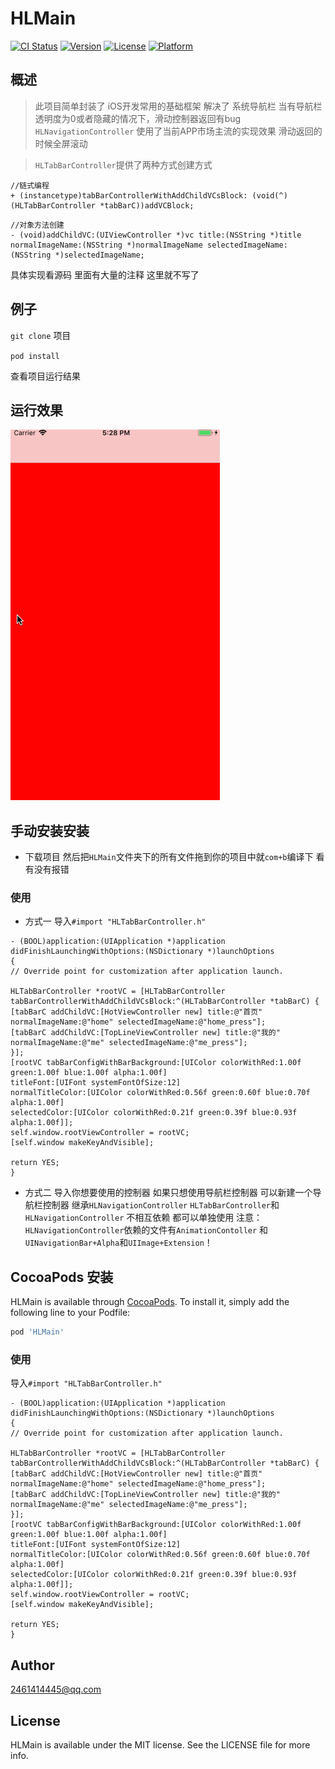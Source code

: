 # HLMain

[![CI Status](https://img.shields.io/travis/2461414445@qq.com/HLMain.svg?style=flat)](https://travis-ci.org/2461414445@qq.com/HLMain)
[![Version](https://img.shields.io/cocoapods/v/HLMain.svg?style=flat)](https://cocoapods.org/pods/HLMain)
[![License](https://img.shields.io/cocoapods/l/HLMain.svg?style=flat)](https://cocoapods.org/pods/HLMain)
[![Platform](https://img.shields.io/cocoapods/p/HLMain.svg?style=flat)](https://cocoapods.org/pods/HLMain)

## 概述
> 此项目简单封装了 iOS开发常用的基础框架 解决了 系统导航栏 当有导航栏透明度为0或者隐藏的情况下，滑动控制器返回有bug
> `HLNavigationController` 使用了当前APP市场主流的实现效果 滑动返回的时候全屏滚动


> `HLTabBarController`提供了两种方式创建方式
```
//链式编程
+ (instancetype)tabBarControllerWithAddChildVCsBlock: (void(^)(HLTabBarController *tabBarC))addVCBlock;
```
```
//对象方法创建
- (void)addChildVC:(UIViewController *)vc title:(NSString *)title normalImageName:(NSString *)normalImageName selectedImageName:(NSString *)selectedImageName;
```
具体实现看源码 里面有大量的注释 这里就不写了

## 例子

`git clone` 项目

`pod install` 

查看项目运行结果

## 运行效果
![demo](./demo.gif)



## 手动安装安装

- 下载项目 然后把`HLMain`文件夹下的所有文件拖到你的项目中就`com+b`编译下 看有没有报错
### 使用

- 方式一
导入`#import "HLTabBarController.h"`

```
- (BOOL)application:(UIApplication *)application didFinishLaunchingWithOptions:(NSDictionary *)launchOptions
{
// Override point for customization after application launch.

HLTabBarController *rootVC = [HLTabBarController tabBarControllerWithAddChildVCsBlock:^(HLTabBarController *tabBarC) {
[tabBarC addChildVC:[HotViewController new] title:@"首页" normalImageName:@"home" selectedImageName:@"home_press"];
[tabBarC addChildVC:[TopLineViewController new] title:@"我的" normalImageName:@"me" selectedImageName:@"me_press"];
}];
[rootVC tabBarConfigWithBarBackground:[UIColor colorWithRed:1.00f green:1.00f blue:1.00f alpha:1.00f]
titleFont:[UIFont systemFontOfSize:12]
normalTitleColor:[UIColor colorWithRed:0.56f green:0.60f blue:0.70f alpha:1.00f]
selectedColor:[UIColor colorWithRed:0.21f green:0.39f blue:0.93f alpha:1.00f]];
self.window.rootViewController = rootVC;
[self.window makeKeyAndVisible];

return YES;
}
```

- 方式二
导入你想要使用的控制器
如果只想使用导航栏控制器 可以新建一个导航栏控制器 继承`HLNavigationController` 
`HLTabBarController`和`HLNavigationController`  不相互依赖 都可以单独使用
注意：`HLNavigationController`依赖的文件有`AnimationContoller` 和 `UINavigationBar+Alpha`和`UIImage+Extension`！




## CocoaPods 安装

HLMain is available through [CocoaPods](https://cocoapods.org). To install
it, simply add the following line to your Podfile:

```ruby
pod 'HLMain'
```

### 使用
导入`#import "HLTabBarController.h"`

```
- (BOOL)application:(UIApplication *)application didFinishLaunchingWithOptions:(NSDictionary *)launchOptions
{
// Override point for customization after application launch.

HLTabBarController *rootVC = [HLTabBarController tabBarControllerWithAddChildVCsBlock:^(HLTabBarController *tabBarC) {
[tabBarC addChildVC:[HotViewController new] title:@"首页" normalImageName:@"home" selectedImageName:@"home_press"];
[tabBarC addChildVC:[TopLineViewController new] title:@"我的" normalImageName:@"me" selectedImageName:@"me_press"];
}];
[rootVC tabBarConfigWithBarBackground:[UIColor colorWithRed:1.00f green:1.00f blue:1.00f alpha:1.00f]
titleFont:[UIFont systemFontOfSize:12]
normalTitleColor:[UIColor colorWithRed:0.56f green:0.60f blue:0.70f alpha:1.00f]
selectedColor:[UIColor colorWithRed:0.21f green:0.39f blue:0.93f alpha:1.00f]];
self.window.rootViewController = rootVC;
[self.window makeKeyAndVisible];

return YES;
}
```

## Author

2461414445@qq.com

## License

HLMain is available under the MIT license. See the LICENSE file for more info.
